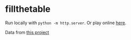 fillthetable
============

Run locally with `python -m http.server`. Or play online 
[here](https://pt.myyc.dev).

Data from [this project](https://github.com/Bowserinator/Periodic-Table-JSON/tree/master)
